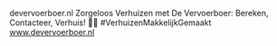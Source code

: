 devervoerboer.nl 
Zorgeloos Verhuizen met De Vervoerboer: Bereken, Contacteer, Verhuis! 🏡🚚 #VerhuizenMakkelijkGemaakt www.devervoerboer.nl
